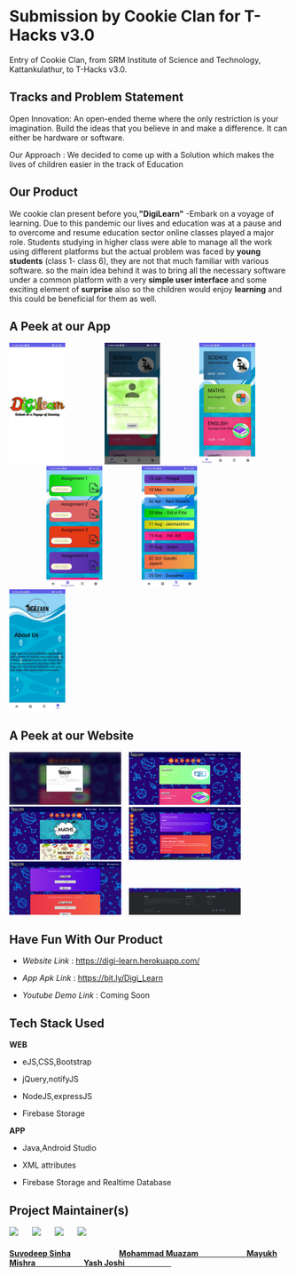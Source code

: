 # Submission by Cookie Clan for T-Hacks v3.0
Entry of Cookie Clan, from SRM Institute of Science and Technology, Kattankulathur, to T-Hacks v3.0.

<h2 align= "left"><b>Tracks and Problem Statement</b></h2>

Open Innovation: An open-ended theme where the only restriction is your imagination. Build the ideas that you believe in and make a difference. It can either be hardware or software.

Our Approach : We decided to come up with a Solution which makes the lives of children easier in the track of Education


<h2 align= "left"><b>Our Product</b></h2>

We cookie clan present before you,<b>"DigiLearn"</b> -Embark on a voyage of learning. Due to this pandemic our lives and education was at a pause and to overcome and resume education sector online classes played a major role. Students studying in higher class were able to manage all the work using different platforms but the actual problem was faced by <b>young students</b> (class 1- class 6), they are not that much familiar with various software.
so the main idea behind it was to bring all the necessary software under a common platform with a very <b>simple user interface</b> and some exciting element of <b>surprise</b> also so the children would enjoy <b>learning</b> and this could be beneficial for them as well.

<h2 align= "left"><b>A Peek at our App</b></h2>

<p align="left">
<img width=20% src="App/ScreenshotsApp/ScreenshotApp1.jpeg"> &ensp;&ensp;&ensp;&ensp;&ensp;&ensp;&ensp;&ensp;&ensp;
<img width=20% src="App/ScreenshotsApp/ScreenshotApp3.jpeg"> &ensp;&ensp;&ensp;&ensp;&ensp;&ensp;&ensp;&ensp;&ensp; 
<img width=20% src="App/ScreenshotsApp/ScreenshotApp2.jpeg"> &ensp;&ensp;&ensp;&ensp;&ensp;&ensp;&ensp;&ensp;&ensp;
<img width=20% src="App/ScreenshotsApp/ScreenshotApp4.jpeg"> &ensp;&ensp;&ensp;&ensp;&ensp;&ensp;&ensp;&ensp;&ensp;
<img width=20% src="App/ScreenshotsApp/ScreenshotApp5.jpeg"> &ensp;&ensp;&ensp;&ensp;&ensp;&ensp;&ensp;&ensp;&ensp;
<img width=20% src="App/ScreenshotsApp/ScreenshotApp6.jpeg"> &ensp;&ensp;&ensp;&ensp;&ensp;&ensp;&ensp;&ensp;&ensp;
</p>

<h2 align= "left"><b>A Peek at our Website</b></h2>

<p align="left">
<img width=40% src="Web/ScreenshotsWeb/ScreenshotWeb1.PNG"> &ensp;
<img width=40% src="Web/ScreenshotsWeb/ScreenshotWeb2.PNG"> &ensp;
<img width=40% src="Web/ScreenshotsWeb/ScreenshotWeb3.PNG"> &ensp;
<img width=40% src="Web/ScreenshotsWeb/ScreenshotWeb4.PNG"> &ensp;
<img width=40% src="Web/ScreenshotsWeb/ScreenshotWeb5.PNG"> &ensp;
<img width=40% src="Web/ScreenshotsWeb/ScreenshotWeb6.PNG"> &ensp;
</p>

<h2 align= "left"><b>Have Fun With Our Product</b></h2>

- *Website Link* : https://digi-learn.herokuapp.com/

- *App Apk Link* : https://bit.ly/Digi_Learn

- *Youtube Demo Link* : Coming Soon

<h2 align= "left"><b>Tech Stack Used</b></h2>

**WEB**

- eJS,CSS,Bootstrap

- jQuery,notifyJS

- NodeJS,expressJS

- Firebase Storage

**APP**

- Java,Android Studio

- XML attributes

- Firebase Storage and Realtime Database


<h2 align= "left"><b>Project Maintainer(s)</b></h2>

<p align="left">
<img width=20% src="https://avatars1.githubusercontent.com/u/52796258">&ensp;&ensp;&ensp;
<img width=20% src="https://avatars1.githubusercontent.com/u/60972077?s=400&u=575a434cf1a609203192f76977ac73892adeadbb&v=4">&ensp;&ensp;&ensp;
<img width=20% src="https://avatars3.githubusercontent.com/u/61306993?s=400&u=e6e5493d2bdad021b552221de8c7575d7c58bf40&v=4">&ensp;&ensp;&ensp;
<img width=20% src="https://avatars3.githubusercontent.com/u/52818067?s=400&u=4347e9d0856b8e884693dc6d7762ae4e1eefd38a&v=4">&ensp;&ensp;&ensp;

</p>
<a href="https://github.com/Suvoo">
<h4 align="left"><b>Suvodeep Sinha</b></a>&ensp;&ensp;&ensp;&ensp;&ensp;&ensp;&ensp;&ensp;&ensp;&ensp;&ensp;&ensp;
<a href="https://github.com/mm1025web"><b>Mohammad Muazam</b>&ensp;&ensp;&ensp;&ensp;&ensp;&ensp;&ensp;&ensp;&ensp;&ensp;&ensp;&ensp;
<a href="https://github.com/mm7104"><b>Mayukh Mishra</b>&ensp;&ensp;&ensp;&ensp;&ensp;&ensp;&ensp;&ensp;&ensp;&ensp;&ensp;&ensp;
<a href="https://github.com/yashjoshi007"><b>Yash Joshi</b>&ensp;&ensp;&ensp;&ensp;&ensp;&ensp;&ensp;&ensp;&ensp;&ensp;&ensp;&ensp;
  
  </h4></a>
